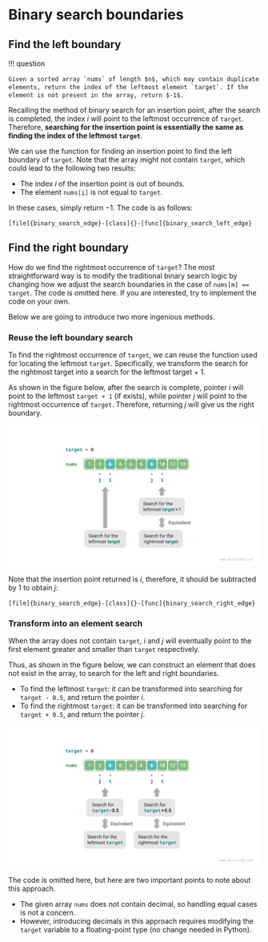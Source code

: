 # Binary search boundaries

## Find the left boundary

!!! question

    Given a sorted array `nums` of length $n$, which may contain duplicate elements, return the index of the leftmost element `target`. If the element is not present in the array, return $-1$.

Recalling the method of binary search for an insertion point, after the search is completed, the index $i$ will point to the leftmost occurrence of `target`. Therefore, **searching for the insertion point is essentially the same as finding the index of the leftmost `target`**.

We can use the function for finding an insertion point to find the left boundary of `target`. Note that the array might not contain `target`, which could lead to the following two results:

- The index $i$ of the insertion point is out of bounds.
- The element `nums[i]` is not equal to `target`.

In these cases, simply return $-1$. The code is as follows:

```src
[file]{binary_search_edge}-[class]{}-[func]{binary_search_left_edge}
```

## Find the right boundary

How do we find the rightmost occurrence of `target`? The most straightforward way is to modify the traditional binary search logic by changing how we adjust the search boundaries in the case of `nums[m] == target`. The code is omitted here. If you are interested, try to implement the code on your own.

Below we are going to introduce two more ingenious methods.

### Reuse the left boundary search

To find the rightmost occurrence of `target`, we can reuse the function used for locating the leftmost `target`. Specifically, we transform the search for the rightmost target into a search for the leftmost target + 1.

As shown in the figure below, after the search is complete, pointer $i$ will point to the leftmost `target + 1` (if exists), while pointer $j$ will point to the rightmost occurrence of `target`. Therefore, returning $j$ will give us the right boundary.

![Transforming the search for the right boundary into the search for the left boundary](binary_search_edge.assets/binary_search_right_edge_by_left_edge.png)

Note that the insertion point returned is $i$, therefore, it should be subtracted by $1$ to obtain $j$:

```src
[file]{binary_search_edge}-[class]{}-[func]{binary_search_right_edge}
```

### Transform into an element search

When the array does not contain `target`, $i$ and $j$ will eventually point to the first element greater and smaller than `target` respectively.

Thus, as shown in the figure below, we can construct an element that does not exist in the array, to search for the left and right boundaries.

- To find the leftmost `target`: it can be transformed into searching for `target - 0.5`, and return the pointer $i$.
- To find the rightmost `target`: it can be transformed into searching for `target + 0.5`, and return the pointer $j$.

![Transforming the search for boundaries into the search for an element](binary_search_edge.assets/binary_search_edge_by_element.png)

The code is omitted here, but here are two important points to note about this approach.

- The given array `nums` does not contain decimal, so handling equal cases is not a concern.
- However, introducing decimals in this approach requires modifying the `target` variable to a floating-point type (no change needed in Python).
